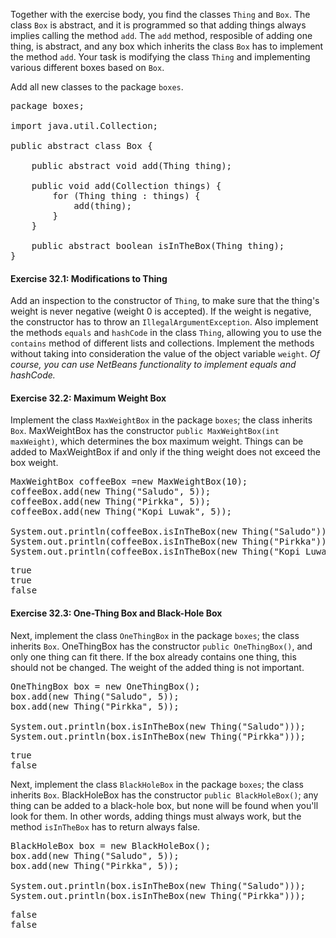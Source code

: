 Together with the exercise body, you find the classes `Thing` and `Box`. The class `Box` is abstract, and it is programmed so that adding things always implies calling the method `add`. The `add` method, resposible of adding one thing, is abstract, and any box which inherits the class `Box` has to implement the method `add`. Your task is modifying the class `Thing` and implementing various different boxes based on `Box`.

Add all new classes to the package `boxes`.

<pre class="sh_java sh_sourceCode">
package boxes;

import java.util.Collection;

public abstract class Box {

    public abstract void add(Thing thing);

    public void add(Collection<Thing> things) {
        for (Thing thing : things) {
            add(thing);
        }
    }

    public abstract boolean isInTheBox(Thing thing);
}
</pre>

#### Exercise 32.1: Modifications to Thing

Add an inspection to the constructor of `Thing`, to make sure that the thing's weight is never negative (weight 0 is accepted). If the weight is negative, the constructor has to throw an `IllegalArgumentException`. Also implement the methods `equals` and `hashCode` in the class `Thing`, allowing you to use the `contains` method of different lists and collections. Implement the methods without taking into consideration the value of the object variable `weight`. _Of course, you can use NetBeans functionality to implement equals and hashCode._

#### Exercise 32.2: Maximum Weight Box

Implement the class `MaxWeightBox` in the package `boxes`; the class inherits `Box`. MaxWeightBox has the constructor `public MaxWeightBox(int maxWeight)`, which determines the box maximum weight. Things can be added to MaxWeightBox if and only if the thing weight does not exceed the box weight.

<pre class="sh_java sh_sourceCode">
MaxWeightBox coffeeBox =new MaxWeightBox(10);
coffeeBox.add(new Thing("Saludo", 5));
coffeeBox.add(new Thing("Pirkka", 5));
coffeeBox.add(new Thing("Kopi Luwak", 5));

System.out.println(coffeeBox.isInTheBox(new Thing("Saludo")));
System.out.println(coffeeBox.isInTheBox(new Thing("Pirkka")));
System.out.println(coffeeBox.isInTheBox(new Thing("Kopi Luwak")));
</pre>

<pre>
true
true
false
</pre>

#### Exercise 32.3: One-Thing Box and Black-Hole Box

Next, implement the class `OneThingBox` in the package `boxes`; the class inherits `Box`. OneThingBox has the constructor `public OneThingBox()`, and only one thing can fit there. If the box already contains one thing, this should not be changed. The weight of the added thing is not important.

<pre class="sh_java sh_sourceCode">
OneThingBox box = new OneThingBox();
box.add(new Thing("Saludo", 5));
box.add(new Thing("Pirkka", 5));

System.out.println(box.isInTheBox(new Thing("Saludo")));
System.out.println(box.isInTheBox(new Thing("Pirkka")));
</pre>

<pre>
true
false
</pre>

Next, implement the class `BlackHoleBox` in the package `boxes`; the class inherits `Box`. BlackHoleBox has the constructor `public BlackHoleBox()`; any thing can be added to a black-hole box, but none will be found when you'll look for them. In other words, adding things must always work, but the method `isInTheBox` has to return always false.

<pre class="sh_java sh_sourceCode">
BlackHoleBox box = new BlackHoleBox();
box.add(new Thing("Saludo", 5));
box.add(new Thing("Pirkka", 5));

System.out.println(box.isInTheBox(new Thing("Saludo")));
System.out.println(box.isInTheBox(new Thing("Pirkka")));
</pre>

<pre>
false
false
</pre>